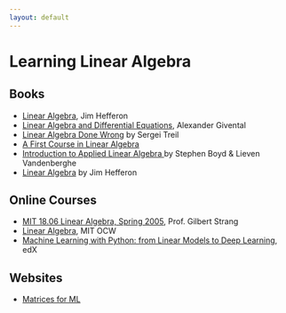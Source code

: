 ```yaml
---
layout: default
---
```


# Learning Linear Algebra

## Books
* [Linear Algebra](http://joshua.smcvt.edu/linearalgebra/#current_version), Jim Hefferon
* [Linear Algebra and Differential Equations](https://math.berkeley.edu/~giventh/papers/ode.pdf), Alexander Givental
* [Linear Algebra Done Wrong](https://www.math.brown.edu/~treil/papers/LADW/LADW.html) by Sergei Treil
* [A First Course in Linear Algebra ](http://linear.ups.edu/)
* [Introduction to Applied Linear Algebra ](https://web.stanford.edu/~boyd/vmls/) by Stephen Boyd & Lieven Vandenberghe
* [Linear Algebra](http://joshua.smcvt.edu/linearalgebra/) by Jim Hefferon

## Online Courses
* [MIT 18.06 Linear Algebra, Spring 2005](https://www.youtube.com/playlist?list=PLE7DDD91010BC51F8&feature=plcp),  Prof. Gilbert Strang
* [Linear Algebra](https://ocw.mit.edu/courses/mathematics/18-06sc-linear-algebra-fall-2011/), MIT OCW 
* [Machine Learning with Python: from Linear Models to Deep Learning](https://www.edx.org/course/machine-learning-with-python-from-linear-models-to-deep-learning-3?utm_source=ocwprod-mit-opencourseware&utm_medium=affiliate_partner?utm_source=OCW&utm_medium=CHP&utm_campaign=OCW), edX


## Websites

* [Matrices for ML](https://explained.ai/matrix-calculus/index.html)
